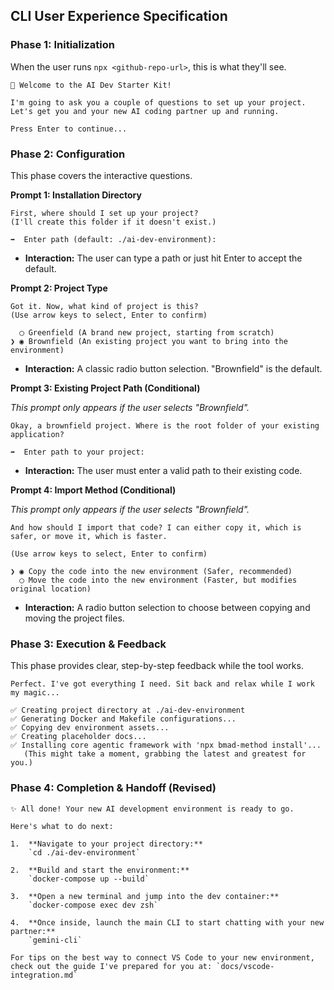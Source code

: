 ## CLI User Experience Specification

### **Phase 1: Initialization**

When the user runs `npx <github-repo-url>`, this is what they'll see.

```text
👋 Welcome to the AI Dev Starter Kit!

I'm going to ask you a couple of questions to set up your project.
Let's get you and your new AI coding partner up and running.

Press Enter to continue...
```

### **Phase 2: Configuration**

This phase covers the interactive questions.

**Prompt 1: Installation Directory**

```text
First, where should I set up your project?
(I'll create this folder if it doesn't exist.)

➡️  Enter path (default: ./ai-dev-environment): 
```
*   **Interaction:** The user can type a path or just hit Enter to accept the default.

**Prompt 2: Project Type**

```text
Got it. Now, what kind of project is this?
(Use arrow keys to select, Enter to confirm)

  ◯ Greenfield (A brand new project, starting from scratch)
❯ ◉ Brownfield (An existing project you want to bring into the environment)
```
*   **Interaction:** A classic radio button selection. "Brownfield" is the default.

**Prompt 3: Existing Project Path (Conditional)**

*This prompt only appears if the user selects "Brownfield".*
```text
Okay, a brownfield project. Where is the root folder of your existing application?

➡️  Enter path to your project: 
```
*   **Interaction:** The user must enter a valid path to their existing code.

**Prompt 4: Import Method (Conditional)**

*This prompt only appears if the user selects "Brownfield".*
```text
And how should I import that code? I can either copy it, which is safer, or move it, which is faster.

(Use arrow keys to select, Enter to confirm)

❯ ◉ Copy the code into the new environment (Safer, recommended)
  ◯ Move the code into the new environment (Faster, but modifies original location)
```
*   **Interaction:** A radio button selection to choose between copying and moving the project files.

### **Phase 3: Execution & Feedback**

This phase provides clear, step-by-step feedback while the tool works.

```text
Perfect. I've got everything I need. Sit back and relax while I work my magic...

✅ Creating project directory at ./ai-dev-environment
✅ Generating Docker and Makefile configurations...
✅ Copying dev environment assets...
✅ Creating placeholder docs...
✅ Installing core agentic framework with 'npx bmad-method install'...
   (This might take a moment, grabbing the latest and greatest for you.)

```

### **Phase 4: Completion & Handoff (Revised)**

```text
✨ All done! Your new AI development environment is ready to go.

Here's what to do next:

1.  **Navigate to your project directory:**
    `cd ./ai-dev-environment`

2.  **Build and start the environment:**
    `docker-compose up --build`

3.  **Open a new terminal and jump into the dev container:**
    `docker-compose exec dev zsh`

4.  **Once inside, launch the main CLI to start chatting with your new partner:**
    `gemini-cli`

For tips on the best way to connect VS Code to your new environment, check out the guide I've prepared for you at: `docs/vscode-integration.md`
```
